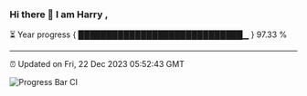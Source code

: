 ### Hi there 👋 I am Harry , 

⏳ Year progress { █████████████████████████████▁ } 97.33 %

---

⏰ Updated on Fri, 22 Dec 2023 05:52:43 GMT

![Progress Bar CI](https://github.com/duykhang68/duykhang68/workflows/Progress%20Bar%20CI/badge.svg)

